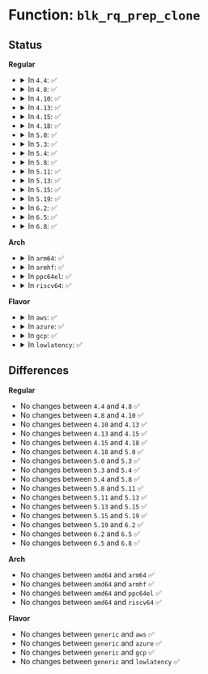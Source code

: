 # Function: <code>blk_rq_prep_clone</code>

## Status
<b>Regular</b>
<ul>
<li>
<details>
<summary>In <code>4.4</code>: ✅</summary>

```c
int blk_rq_prep_clone(struct request *rq, struct request *rq_src, struct bio_set *bs, gfp_t gfp_mask, int (*bio_ctr)(struct bio *, struct bio *, void *), void *data);
```

**Collision:** Unique Global

**Inline:** No

**Transformation:** False

**Instances:**

```
In block/blk-core.c (ffffffff813b5b40)
Location: block/blk-core.c:3084
Inline: False
Direct callers:
  - drivers/md/dm.c:map_request
```
**Symbols:**

```
ffffffff813b5b40-ffffffff813b5c8e: blk_rq_prep_clone (STB_GLOBAL)
```
</details>
</li>
<li>
<details>
<summary>In <code>4.8</code>: ✅</summary>

```c
int blk_rq_prep_clone(struct request *rq, struct request *rq_src, struct bio_set *bs, gfp_t gfp_mask, int (*bio_ctr)(struct bio *, struct bio *, void *), void *data);
```

**Collision:** Unique Global

**Inline:** No

**Transformation:** False

**Instances:**

```
In block/blk-core.c (ffffffff813fa9b0)
Location: block/blk-core.c:3056
Inline: False
Direct callers:
  - drivers/md/dm-rq.c:map_request
  - drivers/md/dm-rq.c:dm_old_prep_fn
```
**Symbols:**

```
ffffffff813fa9b0-ffffffff813fab21: blk_rq_prep_clone (STB_GLOBAL)
```
</details>
</li>
<li>
<details>
<summary>In <code>4.10</code>: ✅</summary>

```c
int blk_rq_prep_clone(struct request *rq, struct request *rq_src, struct bio_set *bs, gfp_t gfp_mask, int (*bio_ctr)(struct bio *, struct bio *, void *), void *data);
```

**Collision:** Unique Global

**Inline:** No

**Transformation:** False

**Instances:**

```
In block/blk-core.c (ffffffff81414330)
Location: block/blk-core.c:3050
Inline: False
Direct callers:
  - drivers/md/dm-rq.c:map_request
  - drivers/md/dm-rq.c:dm_old_prep_fn
```
**Symbols:**

```
ffffffff81414330-ffffffff8141446c: blk_rq_prep_clone (STB_GLOBAL)
```
</details>
</li>
<li>
<details>
<summary>In <code>4.13</code>: ✅</summary>

```c
int blk_rq_prep_clone(struct request *rq, struct request *rq_src, struct bio_set *bs, gfp_t gfp_mask, int (*bio_ctr)(struct bio *, struct bio *, void *), void *data);
```

**Collision:** Unique Global

**Inline:** No

**Transformation:** False

**Instances:**

```
In block/blk-core.c (ffffffff81421ec0)
Location: block/blk-core.c:3146
Inline: False
Direct callers:
  - drivers/md/dm-rq.c:map_request
```
**Symbols:**

```
ffffffff81421ec0-ffffffff81421fed: blk_rq_prep_clone (STB_GLOBAL)
```
</details>
</li>
<li>
<details>
<summary>In <code>4.15</code>: ✅</summary>

```c
int blk_rq_prep_clone(struct request *rq, struct request *rq_src, struct bio_set *bs, gfp_t gfp_mask, int (*bio_ctr)(struct bio *, struct bio *, void *), void *data);
```

**Collision:** Unique Global

**Inline:** No

**Transformation:** False

**Instances:**

```
In block/blk-core.c (ffffffff8144cd30)
Location: block/blk-core.c:3370
Inline: False
Direct callers:
  - drivers/md/dm-rq.c:map_request
```
**Symbols:**

```
ffffffff8144cd30-ffffffff8144ce60: blk_rq_prep_clone (STB_GLOBAL)
```
</details>
</li>
<li>
<details>
<summary>In <code>4.18</code>: ✅</summary>

```c
int blk_rq_prep_clone(struct request *rq, struct request *rq_src, struct bio_set *bs, gfp_t gfp_mask, int (*bio_ctr)(struct bio *, struct bio *, void *), void *data);
```

**Collision:** Unique Global

**Inline:** No

**Transformation:** False

**Instances:**

```
In block/blk-core.c (ffffffff8147ff70)
Location: block/blk-core.c:3521
Inline: False
Direct callers:
  - drivers/md/dm-rq.c:map_request
```
**Symbols:**

```
ffffffff8147ff70-ffffffff814800c8: blk_rq_prep_clone (STB_GLOBAL)
```
</details>
</li>
<li>
<details>
<summary>In <code>5.0</code>: ✅</summary>

```c
int blk_rq_prep_clone(struct request *rq, struct request *rq_src, struct bio_set *bs, gfp_t gfp_mask, int (*bio_ctr)(struct bio *, struct bio *, void *), void *data);
```

**Collision:** Unique Global

**Inline:** No

**Transformation:** False

**Instances:**

```
In block/blk-core.c (ffffffff8149d000)
Location: block/blk-core.c:1627
Inline: False
Direct callers:
  - drivers/md/dm-rq.c:dm_mq_queue_rq
```
**Symbols:**

```
ffffffff8149d000-ffffffff8149d150: blk_rq_prep_clone (STB_GLOBAL)
```
</details>
</li>
<li>
<details>
<summary>In <code>5.3</code>: ✅</summary>

```c
int blk_rq_prep_clone(struct request *rq, struct request *rq_src, struct bio_set *bs, gfp_t gfp_mask, int (*bio_ctr)(struct bio *, struct bio *, void *), void *data);
```

**Collision:** Unique Global

**Inline:** No

**Transformation:** False

**Instances:**

```
In block/blk-core.c (ffffffff814cb190)
Location: block/blk-core.c:1578
Inline: False
Direct callers:
  - drivers/md/dm-rq.c:dm_mq_queue_rq
```
**Symbols:**

```
ffffffff814cb190-ffffffff814cb2e8: blk_rq_prep_clone (STB_GLOBAL)
```
</details>
</li>
<li>
<details>
<summary>In <code>5.4</code>: ✅</summary>

```c
int blk_rq_prep_clone(struct request *rq, struct request *rq_src, struct bio_set *bs, gfp_t gfp_mask, int (*bio_ctr)(struct bio *, struct bio *, void *), void *data);
```

**Collision:** Unique Global

**Inline:** No

**Transformation:** False

**Instances:**

```
In block/blk-core.c (ffffffff814e4380)
Location: block/blk-core.c:1619
Inline: False
Direct callers:
  - drivers/md/dm-rq.c:map_request
```
**Symbols:**

```
ffffffff814e4380-ffffffff814e44d8: blk_rq_prep_clone (STB_GLOBAL)
```
</details>
</li>
<li>
<details>
<summary>In <code>5.8</code>: ✅</summary>

```c
int blk_rq_prep_clone(struct request *rq, struct request *rq_src, struct bio_set *bs, gfp_t gfp_mask, int (*bio_ctr)(struct bio *, struct bio *, void *), void *data);
```

**Collision:** Unique Global

**Inline:** No

**Transformation:** False

**Instances:**

```
In block/blk-core.c (ffffffff815431a0)
Location: block/blk-core.c:1705
Inline: False
Direct callers:
  - drivers/md/dm-rq.c:map_request
```
**Symbols:**

```
ffffffff815431a0-ffffffff81543309: blk_rq_prep_clone (STB_GLOBAL)
```
</details>
</li>
<li>
<details>
<summary>In <code>5.11</code>: ✅</summary>

```c
int blk_rq_prep_clone(struct request *rq, struct request *rq_src, struct bio_set *bs, gfp_t gfp_mask, int (*bio_ctr)(struct bio *, struct bio *, void *), void *data);
```

**Collision:** Unique Global

**Inline:** No

**Transformation:** False

**Instances:**

```
In block/blk-core.c (ffffffff8155f9f0)
Location: block/blk-core.c:1597
Inline: False
Direct callers:
  - drivers/md/dm-rq.c:map_request
```
**Symbols:**

```
ffffffff8155f9f0-ffffffff8155fb57: blk_rq_prep_clone (STB_GLOBAL)
```
</details>
</li>
<li>
<details>
<summary>In <code>5.13</code>: ✅</summary>

```c
int blk_rq_prep_clone(struct request *rq, struct request *rq_src, struct bio_set *bs, gfp_t gfp_mask, int (*bio_ctr)(struct bio *, struct bio *, void *), void *data);
```

**Collision:** Unique Global

**Inline:** No

**Transformation:** False

**Instances:**

```
In block/blk-core.c (ffffffff815686e0)
Location: block/blk-core.c:1589
Inline: False
Direct callers:
  - drivers/md/dm-rq.c:map_request
```
**Symbols:**

```
ffffffff815686e0-ffffffff81568847: blk_rq_prep_clone (STB_GLOBAL)
```
</details>
</li>
<li>
<details>
<summary>In <code>5.15</code>: ✅</summary>

```c
int blk_rq_prep_clone(struct request *rq, struct request *rq_src, struct bio_set *bs, gfp_t gfp_mask, int (*bio_ctr)(struct bio *, struct bio *, void *), void *data);
```

**Collision:** Unique Global

**Inline:** No

**Transformation:** False

**Instances:**

```
In block/blk-core.c (ffffffff815cccc0)
Location: block/blk-core.c:1575
Inline: False
Direct callers:
  - drivers/md/dm-rq.c:map_request
```
**Symbols:**

```
ffffffff815cccc0-ffffffff815cce27: blk_rq_prep_clone (STB_GLOBAL)
```
</details>
</li>
<li>
<details>
<summary>In <code>5.19</code>: ✅</summary>

```c
int blk_rq_prep_clone(struct request *rq, struct request *rq_src, struct bio_set *bs, gfp_t gfp_mask, int (*bio_ctr)(struct bio *, struct bio *, void *), void *data);
```

**Collision:** Unique Global

**Inline:** No

**Transformation:** False

**Instances:**

```
In block/blk-mq.c (ffffffff816845d0)
Location: block/blk-mq.c:2953
Inline: False
Direct callers:
  - drivers/md/dm-rq.c:map_request
```
**Symbols:**

```
ffffffff816845d0-ffffffff8168476a: blk_rq_prep_clone (STB_GLOBAL)
```
</details>
</li>
<li>
<details>
<summary>In <code>6.2</code>: ✅</summary>

```c
int blk_rq_prep_clone(struct request *rq, struct request *rq_src, struct bio_set *bs, gfp_t gfp_mask, int (*bio_ctr)(struct bio *, struct bio *, void *), void *data);
```

**Collision:** Unique Global

**Inline:** No

**Transformation:** False

**Instances:**

```
In block/blk-mq.c (ffffffff81741f80)
Location: block/blk-mq.c:3113
Inline: False
Direct callers:
  - drivers/md/dm-rq.c:map_request
```
**Symbols:**

```
ffffffff81741f80-ffffffff8174211a: blk_rq_prep_clone (STB_GLOBAL)
```
</details>
</li>
<li>
<details>
<summary>In <code>6.5</code>: ✅</summary>

```c
int blk_rq_prep_clone(struct request *rq, struct request *rq_src, struct bio_set *bs, gfp_t gfp_mask, int (*bio_ctr)(struct bio *, struct bio *, void *), void *data);
```

**Collision:** Unique Global

**Inline:** No

**Transformation:** False

**Instances:**

```
In block/blk-mq.c (ffffffff8177d950)
Location: block/blk-mq.c:3125
Inline: False
Direct callers:
  - drivers/md/dm-rq.c:map_request
```
**Symbols:**

```
ffffffff8177d950-ffffffff8177daf5: blk_rq_prep_clone (STB_GLOBAL)
```
</details>
</li>
<li>
<details>
<summary>In <code>6.8</code>: ✅</summary>

```c
int blk_rq_prep_clone(struct request *rq, struct request *rq_src, struct bio_set *bs, gfp_t gfp_mask, int (*bio_ctr)(struct bio *, struct bio *, void *), void *data);
```

**Collision:** Unique Global

**Inline:** No

**Transformation:** False

**Instances:**

```
In block/blk-mq.c (ffffffff817bfce0)
Location: block/blk-mq.c:3141
Inline: False
Direct callers:
  - drivers/md/dm-rq.c:map_request
```
**Symbols:**

```
ffffffff817bfce0-ffffffff817bfe82: blk_rq_prep_clone (STB_GLOBAL)
```
</details>
</li>
</ul>
<b>Arch</b>
<ul>
<li>
<details>
<summary>In <code>arm64</code>: ✅</summary>

```c
int blk_rq_prep_clone(struct request *rq, struct request *rq_src, struct bio_set *bs, gfp_t gfp_mask, int (*bio_ctr)(struct bio *, struct bio *, void *), void *data);
```

**Collision:** Unique Global

**Inline:** No

**Transformation:** False

**Instances:**

```
In block/blk-core.c (ffff8000105e0758)
Location: block/blk-core.c:1619
Inline: False
Direct callers:
  - drivers/md/dm-rq.c:map_request
```
**Symbols:**

```
ffff8000105e0758-ffff8000105e08a0: blk_rq_prep_clone (STB_GLOBAL)
```
</details>
</li>
<li>
<details>
<summary>In <code>armhf</code>: ✅</summary>

```c
int blk_rq_prep_clone(struct request *rq, struct request *rq_src, struct bio_set *bs, gfp_t gfp_mask, int (*bio_ctr)(struct bio *, struct bio *, void *), void *data);
```

**Collision:** Unique Global

**Inline:** No

**Transformation:** False

**Instances:**

```
In block/blk-core.c (c078e9fc)
Location: block/blk-core.c:1619
Inline: False
Direct callers:
  - drivers/md/dm-rq.c:map_request
```
**Symbols:**

```
c078e9fc-c078eb50: blk_rq_prep_clone (STB_GLOBAL)
```
</details>
</li>
<li>
<details>
<summary>In <code>ppc64el</code>: ✅</summary>

```c
int blk_rq_prep_clone(struct request *rq, struct request *rq_src, struct bio_set *bs, gfp_t gfp_mask, int (*bio_ctr)(struct bio *, struct bio *, void *), void *data);
```

**Collision:** Unique Global

**Inline:** No

**Transformation:** False

**Instances:**

```
In block/blk-core.c (c000000000774b10)
Location: block/blk-core.c:1619
Inline: False
Direct callers:
  - drivers/md/dm-rq.c:map_request
```
**Symbols:**

```
c000000000774b10-c000000000774d20: blk_rq_prep_clone (STB_GLOBAL)
```
</details>
</li>
<li>
<details>
<summary>In <code>riscv64</code>: ✅</summary>

```c
int blk_rq_prep_clone(struct request *rq, struct request *rq_src, struct bio_set *bs, gfp_t gfp_mask, int (*bio_ctr)(struct bio *, struct bio *, void *), void *data);
```

**Collision:** Unique Global

**Inline:** No

**Transformation:** False

**Instances:**

```
In block/blk-core.c (ffffffe000423ac4)
Location: block/blk-core.c:1619
Inline: False
Direct callers:
  - drivers/md/dm-rq.c:map_request
```
**Symbols:**

```
ffffffe000423ac4-ffffffe000423be2: blk_rq_prep_clone (STB_GLOBAL)
```
</details>
</li>
</ul>
<b>Flavor</b>
<ul>
<li>
<details>
<summary>In <code>aws</code>: ✅</summary>

```c
int blk_rq_prep_clone(struct request *rq, struct request *rq_src, struct bio_set *bs, gfp_t gfp_mask, int (*bio_ctr)(struct bio *, struct bio *, void *), void *data);
```

**Collision:** Unique Global

**Inline:** No

**Transformation:** False

**Instances:**

```
In block/blk-core.c (ffffffff814dc960)
Location: block/blk-core.c:1619
Inline: False
Direct callers:
  - drivers/md/dm-rq.c:map_request
```
**Symbols:**

```
ffffffff814dc960-ffffffff814dcab8: blk_rq_prep_clone (STB_GLOBAL)
```
</details>
</li>
<li>
<details>
<summary>In <code>azure</code>: ✅</summary>

```c
int blk_rq_prep_clone(struct request *rq, struct request *rq_src, struct bio_set *bs, gfp_t gfp_mask, int (*bio_ctr)(struct bio *, struct bio *, void *), void *data);
```

**Collision:** Unique Global

**Inline:** No

**Transformation:** False

**Instances:**

```
In block/blk-core.c (ffffffff814cd310)
Location: block/blk-core.c:1619
Inline: False
Direct callers:
  - drivers/md/dm-rq.c:map_request
```
**Symbols:**

```
ffffffff814cd310-ffffffff814cd468: blk_rq_prep_clone (STB_GLOBAL)
```
</details>
</li>
<li>
<details>
<summary>In <code>gcp</code>: ✅</summary>

```c
int blk_rq_prep_clone(struct request *rq, struct request *rq_src, struct bio_set *bs, gfp_t gfp_mask, int (*bio_ctr)(struct bio *, struct bio *, void *), void *data);
```

**Collision:** Unique Global

**Inline:** No

**Transformation:** False

**Instances:**

```
In block/blk-core.c (ffffffff814d89f0)
Location: block/blk-core.c:1619
Inline: False
Direct callers:
  - drivers/md/dm-rq.c:map_request
```
**Symbols:**

```
ffffffff814d89f0-ffffffff814d8b48: blk_rq_prep_clone (STB_GLOBAL)
```
</details>
</li>
<li>
<details>
<summary>In <code>lowlatency</code>: ✅</summary>

```c
int blk_rq_prep_clone(struct request *rq, struct request *rq_src, struct bio_set *bs, gfp_t gfp_mask, int (*bio_ctr)(struct bio *, struct bio *, void *), void *data);
```

**Collision:** Unique Global

**Inline:** No

**Transformation:** False

**Instances:**

```
In block/blk-core.c (ffffffff814f1600)
Location: block/blk-core.c:1619
Inline: False
Direct callers:
  - drivers/md/dm-rq.c:map_request
```
**Symbols:**

```
ffffffff814f1600-ffffffff814f1758: blk_rq_prep_clone (STB_GLOBAL)
```
</details>
</li>
</ul>

## Differences
<b>Regular</b>
<ul>
<li>
No changes between <code>4.4</code> and <code>4.8</code> ✅
</li>
<li>
No changes between <code>4.8</code> and <code>4.10</code> ✅
</li>
<li>
No changes between <code>4.10</code> and <code>4.13</code> ✅
</li>
<li>
No changes between <code>4.13</code> and <code>4.15</code> ✅
</li>
<li>
No changes between <code>4.15</code> and <code>4.18</code> ✅
</li>
<li>
No changes between <code>4.18</code> and <code>5.0</code> ✅
</li>
<li>
No changes between <code>5.0</code> and <code>5.3</code> ✅
</li>
<li>
No changes between <code>5.3</code> and <code>5.4</code> ✅
</li>
<li>
No changes between <code>5.4</code> and <code>5.8</code> ✅
</li>
<li>
No changes between <code>5.8</code> and <code>5.11</code> ✅
</li>
<li>
No changes between <code>5.11</code> and <code>5.13</code> ✅
</li>
<li>
No changes between <code>5.13</code> and <code>5.15</code> ✅
</li>
<li>
No changes between <code>5.15</code> and <code>5.19</code> ✅
</li>
<li>
No changes between <code>5.19</code> and <code>6.2</code> ✅
</li>
<li>
No changes between <code>6.2</code> and <code>6.5</code> ✅
</li>
<li>
No changes between <code>6.5</code> and <code>6.8</code> ✅
</li>
</ul>
<b>Arch</b>
<ul>
<li>
No changes between <code>amd64</code> and <code>arm64</code> ✅
</li>
<li>
No changes between <code>amd64</code> and <code>armhf</code> ✅
</li>
<li>
No changes between <code>amd64</code> and <code>ppc64el</code> ✅
</li>
<li>
No changes between <code>amd64</code> and <code>riscv64</code> ✅
</li>
</ul>
<b>Flavor</b>
<ul>
<li>
No changes between <code>generic</code> and <code>aws</code> ✅
</li>
<li>
No changes between <code>generic</code> and <code>azure</code> ✅
</li>
<li>
No changes between <code>generic</code> and <code>gcp</code> ✅
</li>
<li>
No changes between <code>generic</code> and <code>lowlatency</code> ✅
</li>
</ul>
